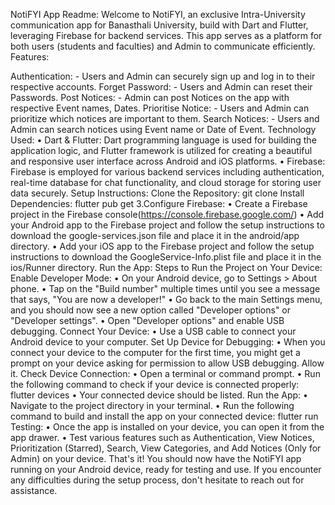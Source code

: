 NotiFYI App Readme: Welcome to NotiFYI, an exclusive Intra-University communication app for Banasthali University, build with Dart and Flutter, leveraging Firebase for backend services. This app serves as a platform for both users (students and faculties) and Admin to communicate efficiently. Features:

Authentication: - Users and Admin can securely sign up and log in to their respective accounts.
Forget Password: - Users and Admin can reset their Passwords.
Post Notices: - Admin can post Notices on the app with respective Event names, Dates.
Prioritise Notice: - Users and Admin can prioritize which notices are important to them.
Search Notices: - Users and Admin can search notices using Event name or Date of Event. Technology Used: • Dart & Flutter: Dart programming language is used for building the application logic, and Flutter framework is utilized for creating a beautiful and responsive user interface across Android and iOS platforms. • Firebase: Firebase is employed for various backend services including authentication, real-time database for chat functionality, and cloud storage for storing user data securely. Setup Instructions:
Clone the Repository: git clone
Install Dependencies: flutter pub get
3.Configure Firebase:
• Create a Firebase project in the Firebase console(https://console.firebase.google.com/) • Add your Android app to the Firebase project and follow the setup instructions to download the google-services.json file and place it in the android/app directory.
• Add your iOS app to the Firebase project and follow the setup instructions to download the GoogleService-Info.plist file and place it in the ios/Runner directory.
Run the App: Steps to Run the Project on Your Device:
Enable Developer Mode:
• On your Android device, go to Settings > About phone.
• Tap on the "Build number" multiple times until you see a message that says, "You are now a developer!"
• Go back to the main Settings menu, and you should now see a new option called "Developer options" or "Developer settings".
• Open "Developer options" and enable USB debugging.
Connect Your Device:
• Use a USB cable to connect your Android device to your computer.
Set Up Device for Debugging:
• When you connect your device to the computer for the first time, you might get a prompt on your device asking for permission to allow USB debugging. Allow it.
Check Device Connection:
• Open a terminal or command prompt.
• Run the following command to check if your device is connected properly: flutter devices
• Your connected device should be listed.
Run the App:
• Navigate to the project directory in your terminal.
• Run the following command to build and install the app on your connected device: flutter run
Testing:
• Once the app is installed on your device, you can open it from the app drawer.
• Test various features such as Authentication, View Notices, Prioritization (Starred), Search, View Categories, and Add Notices (Only for Admin) on your device. That's it! You should now have the NotiFYI app running on your Android device, ready for testing and use. If you encounter any difficulties during the setup process, don't hesitate to reach out for assistance.
